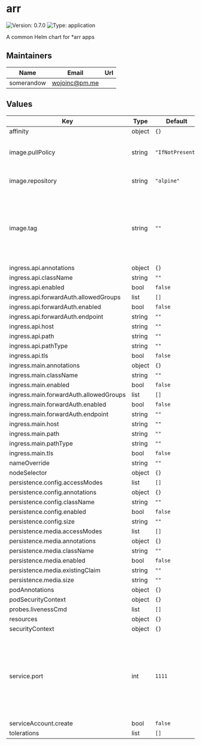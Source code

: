 # arr

![Version: 0.7.0](https://img.shields.io/badge/Version-0.7.0-informational?style=flat-square) ![Type: application](https://img.shields.io/badge/Type-application-informational?style=flat-square)

A common Helm chart for *arr apps

## Maintainers

| Name | Email | Url |
| ---- | ------ | --- |
| somerandow | <wojoinc@pm.me> |  |

## Values

| Key | Type | Default | Description |
|-----|------|---------|-------------|
| affinity | object | `{}` |  |
| image.pullPolicy | string | `"IfNotPresent"` | Sets the pullPolicy for the main container |
| image.repository | string | `"alpine"` | Sets the image to be used |
| image.tag | string | `""` | Sets the image tag. This should always be set as it will not fall back to chart appVersion |
| ingress.api.annotations | object | `{}` |  |
| ingress.api.className | string | `""` |  |
| ingress.api.enabled | bool | `false` |  |
| ingress.api.forwardAuth.allowedGroups | list | `[]` |  |
| ingress.api.forwardAuth.enabled | bool | `false` |  |
| ingress.api.forwardAuth.endpoint | string | `""` |  |
| ingress.api.host | string | `""` |  |
| ingress.api.path | string | `""` |  |
| ingress.api.pathType | string | `""` |  |
| ingress.api.tls | bool | `false` |  |
| ingress.main.annotations | object | `{}` |  |
| ingress.main.className | string | `""` |  |
| ingress.main.enabled | bool | `false` |  |
| ingress.main.forwardAuth.allowedGroups | list | `[]` |  |
| ingress.main.forwardAuth.enabled | bool | `false` |  |
| ingress.main.forwardAuth.endpoint | string | `""` |  |
| ingress.main.host | string | `""` |  |
| ingress.main.path | string | `""` |  |
| ingress.main.pathType | string | `""` |  |
| ingress.main.tls | bool | `false` |  |
| nameOverride | string | `""` |  |
| nodeSelector | object | `{}` |  |
| persistence.config.accessModes | list | `[]` |  |
| persistence.config.annotations | object | `{}` |  |
| persistence.config.className | string | `""` |  |
| persistence.config.enabled | bool | `false` |  |
| persistence.config.size | string | `""` |  |
| persistence.media.accessModes | list | `[]` |  |
| persistence.media.annotations | object | `{}` |  |
| persistence.media.className | string | `""` |  |
| persistence.media.enabled | bool | `false` |  |
| persistence.media.existingClaim | string | `""` |  |
| persistence.media.size | string | `""` |  |
| podAnnotations | object | `{}` |  |
| podSecurityContext | object | `{}` |  |
| probes.livenessCmd | list | `[]` |  |
| resources | object | `{}` |  |
| securityContext | object | `{}` |  |
| service.port | int | `1111` | Sets the port to be used for the main service, should match the common port for the respective *arr app |
| serviceAccount.create | bool | `false` |  |
| tolerations | list | `[]` |  |
